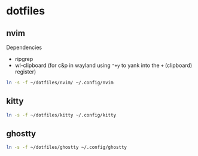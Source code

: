 # dotfiles

## nvim

Dependencies

- ripgrep
- wl-clipboard (for c&p in wayland using `"+y` to yank into the `+` (clipboard) register)

```bash
ln -s -f ~/dotfiles/nvim/ ~/.config/nvim
```

## kitty

```bash
ln -s -f ~/dotfiles/kitty ~/.config/kitty
```

## ghostty

```bash
ln -s -f ~/dotfiles/ghostty ~/.config/ghostty
```
